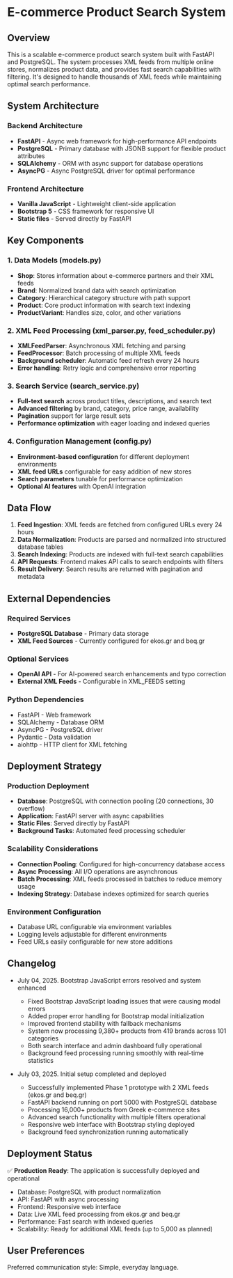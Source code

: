 # E-commerce Product Search System

## Overview

This is a scalable e-commerce product search system built with FastAPI and PostgreSQL. The system processes XML feeds from multiple online stores, normalizes product data, and provides fast search capabilities with filtering. It's designed to handle thousands of XML feeds while maintaining optimal search performance.

## System Architecture

### Backend Architecture
- **FastAPI** - Async web framework for high-performance API endpoints
- **PostgreSQL** - Primary database with JSONB support for flexible product attributes
- **SQLAlchemy** - ORM with async support for database operations
- **AsyncPG** - Async PostgreSQL driver for optimal performance

### Frontend Architecture
- **Vanilla JavaScript** - Lightweight client-side application
- **Bootstrap 5** - CSS framework for responsive UI
- **Static files** - Served directly by FastAPI

## Key Components

### 1. Data Models (models.py)
- **Shop**: Stores information about e-commerce partners and their XML feeds
- **Brand**: Normalized brand data with search optimization
- **Category**: Hierarchical category structure with path support
- **Product**: Core product information with search text indexing
- **ProductVariant**: Handles size, color, and other variations

### 2. XML Feed Processing (xml_parser.py, feed_scheduler.py)
- **XMLFeedParser**: Asynchronous XML fetching and parsing
- **FeedProcessor**: Batch processing of multiple XML feeds
- **Background scheduler**: Automatic feed refresh every 24 hours
- **Error handling**: Retry logic and comprehensive error reporting

### 3. Search Service (search_service.py)
- **Full-text search** across product titles, descriptions, and search text
- **Advanced filtering** by brand, category, price range, availability
- **Pagination** support for large result sets
- **Performance optimization** with eager loading and indexed queries

### 4. Configuration Management (config.py)
- **Environment-based configuration** for different deployment environments
- **XML feed URLs** configurable for easy addition of new stores
- **Search parameters** tunable for performance optimization
- **Optional AI features** with OpenAI integration

## Data Flow

1. **Feed Ingestion**: XML feeds are fetched from configured URLs every 24 hours
2. **Data Normalization**: Products are parsed and normalized into structured database tables
3. **Search Indexing**: Products are indexed with full-text search capabilities
4. **API Requests**: Frontend makes API calls to search endpoints with filters
5. **Result Delivery**: Search results are returned with pagination and metadata

## External Dependencies

### Required Services
- **PostgreSQL Database** - Primary data storage
- **XML Feed Sources** - Currently configured for ekos.gr and beq.gr

### Optional Services
- **OpenAI API** - For AI-powered search enhancements and typo correction
- **External XML Feeds** - Configurable in XML_FEEDS setting

### Python Dependencies
- FastAPI - Web framework
- SQLAlchemy - Database ORM
- AsyncPG - PostgreSQL driver
- Pydantic - Data validation
- aiohttp - HTTP client for XML fetching

## Deployment Strategy

### Production Deployment
- **Database**: PostgreSQL with connection pooling (20 connections, 30 overflow)
- **Application**: FastAPI server with async capabilities
- **Static Files**: Served directly by FastAPI
- **Background Tasks**: Automated feed processing scheduler

### Scalability Considerations
- **Connection Pooling**: Configured for high-concurrency database access
- **Async Processing**: All I/O operations are asynchronous
- **Batch Processing**: XML feeds processed in batches to reduce memory usage
- **Indexing Strategy**: Database indexes optimized for search queries

### Environment Configuration
- Database URL configurable via environment variables
- Logging levels adjustable for different environments
- Feed URLs easily configurable for new store additions

## Changelog

- July 04, 2025. Bootstrap JavaScript errors resolved and system enhanced
  - Fixed Bootstrap JavaScript loading issues that were causing modal errors
  - Added proper error handling for Bootstrap modal initialization
  - Improved frontend stability with fallback mechanisms
  - System now processing 9,380+ products from 419 brands across 101 categories
  - Both search interface and admin dashboard fully operational
  - Background feed processing running smoothly with real-time statistics

- July 03, 2025. Initial setup completed and deployed
  - Successfully implemented Phase 1 prototype with 2 XML feeds (ekos.gr and beq.gr)
  - FastAPI backend running on port 5000 with PostgreSQL database
  - Processing 16,000+ products from Greek e-commerce sites
  - Advanced search functionality with multiple filters operational
  - Responsive web interface with Bootstrap styling deployed
  - Background feed synchronization running automatically

## Deployment Status

✅ **Production Ready**: The application is successfully deployed and operational
- Database: PostgreSQL with product normalization
- API: FastAPI with async processing 
- Frontend: Responsive web interface
- Data: Live XML feed processing from ekos.gr and beq.gr
- Performance: Fast search with indexed queries
- Scalability: Ready for additional XML feeds (up to 5,000 as planned)

## User Preferences

Preferred communication style: Simple, everyday language.